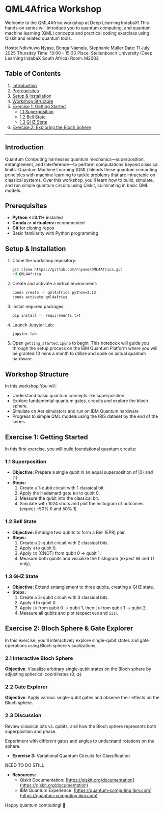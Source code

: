 # QML4Africa Workshop

Welcome to the QML4Africa workshop at Deep Learning IndabaX! This hands‑on series will introduce you to quantum computing, and quantum machine learning (QML) concepts and practical coding exercises using Qiskit and related quantum tools.

Hosts: Ndivhuwo Nyase, Bonga Njamela, Stephanie Muller
Date: 11 July 2025 Thursday
Time: 10:00 - 15:30
Place: Stellenbosch University (Deep Learning IndabaX South Africa)
Room: M2002


## Table of Contents

1. [Introduction](#introduction)
2. [Prerequisites](#prerequisites)
3. [Setup & Installation](#setup--installation)
4. [Workshop Structure](#workshop-structure)
5. [Exercise 1: Getting Started](#exercise-1-getting-started)
   - [1.1 Superposition](#11-superposition)
   - [1.2 Bell State](#12-bell-state)
   - [1.3 GHZ State](#13-ghz-state)
6. [Exercise 2: Exploring the Bloch Sphere](#exploring-the-bloch-sphere)

---

## Introduction

Quantum Computing harnesses quantum mechanics—superposition, entanglement, and interference—to perform computations beyond classical limits. Quantum Machine Learning (QML) blends these quantum computing principles with machine learning to tackle problems that are intractable on classical systems. Over this workshop, you'll learn how to build, simulate, and run simple quantum circuits using Qiskit, culminating in basic QML models.

## Prerequisites

- **Python <=3.11+** installed
- **Conda** or **virtualenv** recommended
- **Git** for cloning repos
- Basic familiarity with Python programming

## Setup & Installation

1. Clone the workshop repository:
   ```bash
   git clone https://github.com/nnyase/QML4Africa.git
   cd QML4Africa
   ```
2. Create and activate a virtual environment:
   ```bash
   conda create -n qml4africa python=3.12
   conda activate qml4africa
   ```
3. Install required packages:
   ```bash
   pip install -r requirements.txt
   ```
4. Launch Jupyter Lab:
   ```bash
   jupyter lab
   ```
5. Open `getting_started.ipynb` to begin.
This notebook will guide you through the setup process on the IBM Quantum Platform where you will be granted 10 mins a month to utilize and code on actual quantum hardware.

## Workshop Structure

In this workshop You will:

- Understand basic quantum concepts like superposition
- Explore fundamental quantum gates, circuits and explore the bloch sphere.
- Simulate on Aer simulators and run on IBM Quantum hardware
- Progress to simple QML models using the IRIS dataset by the end of the series

## Exercise 1: Getting Started

In this first exercise, you will build foundational quantum circuits:

### 1.1 Superposition

- **Objective:** Prepare a single qubit in an equal superposition of |0⟩ and |1⟩.
- **Steps:**
  1. Create a 1-qubit circuit with 1 classical bit.
  2. Apply the Hadamard gate (`H`) to qubit 0.
  3. Measure the qubit into the classical bit.
  4. Simulate with 1024 shots and plot the histogram of outcomes (expect \~50% 0 and 50% 1).

### 1.2 Bell State

- **Objective:** Entangle two qubits to form a Bell (EPR) pair.
- **Steps:**
  1. Create a 2-qubit circuit with 2 classical bits.
  2. Apply `H` to qubit 0.
  3. Apply `CX` (CNOT) from qubit 0 → qubit 1.
  4. Measure both qubits and visualize the histogram (expect `00` and `11` only).

### 1.3 GHZ State

- **Objective:** Extend entanglement to three qubits, creating a GHZ state.
- **Steps:**
  1. Create a 3-qubit circuit with 3 classical bits.
  2. Apply `H` to qubit 0.
  3. Apply `CX` from qubit 0 → qubit 1, then `CX` from qubit 1 → qubit 2.
  4. Measure all qubits and plot (expect `000` and `111`).

## Exercise 2: Bloch Sphere & Gate Explorer

In this exercise, you'll interactively explore single-qubit states and gate operations using Bloch sphere visualizations.

### 2.1 Interactive Bloch Sphere

**Objective**: Visualize arbitrary single-qubit states on the Bloch sphere by adjusting spherical coordinates (θ, φ).

### 2.2 Gate Explorer

**Objective**: Apply various single-qubit gates and observe their effects on the Bloch sphere.

### 2.3 Discussion

Review classical bits vs. qubits, and how the Bloch sphere represents both superposition and phase.

Experiment with different gates and angles to understand rotations on the sphere.


- **Exercise 3:** Variational Quantum Circuits for Classification

NEED TO DO STILL 


- **Resources:**
  - Qiskit Documentation: [https://qiskit.org/documentation](https://qiskit.org/documentation)
  - IBM Quantum Experience: [https://quantum-computing.ibm.com](https://quantum-computing.ibm.com)

Happy quantum computing! 🚀


